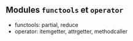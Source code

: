 ## Modules `functools` et `operator`

- functools: partial, reduce
- operator: itemgetter, attrgetter, methodcaller
